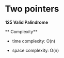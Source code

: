 # Two pointers

**125 Valid Palindrome**

** Complexity**<br>
- time complexity: O(n)

- space complexity: O(n)

